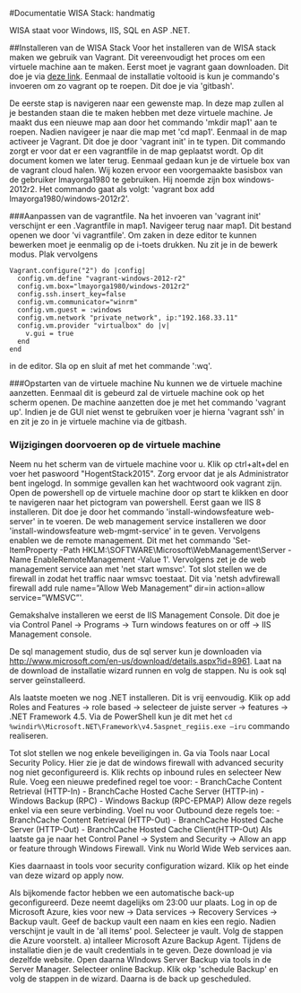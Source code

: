 #Documentatie WISA Stack: handmatig

WISA staat voor Windows, IIS, SQL en ASP .NET. 

##Installeren van de WISA Stack
Voor het installeren van de WISA stack maken we gebruik van Vagrant. Dit vereenvoudigt het proces om een virtuele machine aan te maken. Eerst moet je vagrant gaan downloaden. Dit doe je via [deze link](http://www.vagrantup.com/downloads.html). Eenmaal de installatie voltooid is kun je commando's invoeren om zo vagrant op te roepen. Dit doe je via 'gitbash'. 

De eerste stap is navigeren naar een gewenste map. In deze map zullen al je bestanden staan die te maken hebben met deze virtuele machine. Je maakt dus een nieuwe map aan door het commando 'mkdir map1' aan te roepen. Nadien navigeer je naar die map met 'cd map1'. Eenmaal in de map activeer je Vagrant. Dit doe je door 'vagrant init' in te typen. Dit commando zorgt er voor dat er een vagrantfile in de map geplaatst wordt. Op dit document komen we later terug. Eenmaal gedaan kun je de virtuele box van de vagrant cloud halen. Wij kozen ervoor een voorgemaakte basisbox van de gebruiker lmayorga1980 te gebruiken. Hij noemde zijn box windows-2012r2. Het commando gaat als volgt: 'vagrant box add lmayorga1980/windows-2012r2'.

###Aanpassen van de vagrantfile.
Na het invoeren van 'vagrant init' verschijnt er een .Vagrantfile in map1. Navigeer terug naar map1. Dit bestand openen we door 'vi vagrantfile'. Om zaken in deze editor te kunnen bewerken moet je eenmalig op de i-toets drukken. Nu zit je in de bewerk modus. Plak vervolgens 

```
Vagrant.configure("2") do |config|
  config.vm.define "vagrant-windows-2012-r2"
  config.vm.box="lmayorga1980/windows-2012r2"
  config.ssh.insert_key=false
  config.vm.communicator="winrm"
  config.vm.guest = :windows
  config.vm.network "private_network", ip:"192.168.33.11"
  config.vm.provider "virtualbox" do |v|
    v.gui = true
  end
end
```

in de editor. Sla op en sluit af met het commande ':wq'.


###Opstarten van de virtuele machine
Nu kunnen we de virtuele machine aanzetten. Eenmaal dit is gebeurd zal de virtuele machine ook op het scherm openen. De machine aanzetten doe je met het commando 'vagrant up'. Indien je de GUI niet wenst te gebruiken voer je hierna 'vagrant ssh' in en zit je zo in je virtuele machine via de gitbash.
	
### Wijzigingen doorvoeren op de virtuele machine
Neem nu het scherm van de virtuele machine voor u. Klik op ctrl+alt+del en voer het paswoord "HogentStack2015". Zorg ervoor dat je als Administrator bent ingelogd. In sommige gevallen kan het wachtwoord ook vagrant zijn. Open de powershell op de virtuele machine door op start te klikken en door te navigeren naar het pictogram van powershell. Eerst gaan we IIS 8 installeren. Dit doe je door het commando 'install-windowsfeature web-server' in te voeren. De web management service installeren we door 'install-windowsfeature web-mgmt-service' in te geven. Vervolgens enablen we de remote management. Dit met het commando 'Set-ItemProperty -Path HKLM:\SOFTWARE\Microsoft\WebManagement\Server -Name EnableRemoteManagement -Value 1'. Vervolgens zet je de web management service aan met 'net start wmsvc'. Tot slot stellen we de firewall in zodat het traffic naar wmsvc toestaat. Dit via 'netsh advfirewall firewall add rule name=”Allow Web Management” dir=in action=allow service=”WMSVC”'.

Gemakshalve installeren we eerst de IIS Management Console. Dit doe je via Control Panel -> Programs -> Turn windows features on or off -> IIS Management console. 

De sql management studio, dus de sql server kun je downloaden via http://www.microsoft.com/en-us/download/details.aspx?id=8961. Laat na de download de installatie wizard runnen en volg de stappen. Nu is ook sql server geïnstalleerd.

Als laatste moeten we nog .NET installeren. Dit is vrij eenvoudig. Klik op add Roles and Features -> role based -> selecteer de juiste server -> features -> .NET Framework 4.5. Via de PowerShell kun je dit met het `cd %windir%\Microsoft.NET\Framework\v4.5aspnet_regiis.exe –iru` commando realiseren.

Tot slot stellen we nog enkele beveiligingen in. Ga via Tools naar Local Security Policy. Hier zie je dat de windows firewall with advanced security nog niet geconfigureerd is.
Klik rechts op inbound rules en selecteer New Rule. Voeg een nieuwe predefined regel toe voor:
	- BranchCache Content Retrieval (HTTP-In)
	- BranchCache Hosted Cache Server (HTTP-in)
	- Windows Backup (RPC)
	- Windows Backup (RPC-EPMAP)
Allow deze regels enkel via een seure verbinding.
Voel nu voor Outbound deze regels toe:
	- BranchCache Content Retrieval (HTTP-Out)
	- BranchCache Hosted Cache Server (HTTP-Out)
	- BranchCache Hosted Cache Client(HTTP-Out)
Als laatste ga je naar het Control Panel -> System and Security -> Allow an app or feature through Windows Firewall. Vink nu World Wide Web services aan.

Kies daarnaast in tools voor security configuration wizard. Klik op het einde van deze wizard op apply now. 
	
Als bijkomende factor hebben we een automatische back-up geconfigureerd. Deze neemt dagelijks om 23:00 uur plaats. Log in op de Microsoft Azure, kies voor new -> Data services -> Recovery Services -> Backup vault. Geef de backup vault een naam en kies een regio. Nadien verschijnt je vault in de 'all items' pool. Selecteer je vault. Volg de stappen die Azure voorstelt. a) intalleer Microsoft Azure Backup Agent. Tijdens de installatie dien je de vault credentials in te geven. Deze download je via dezelfde website. Open daarna WIndows Server Backup via tools in de Server Manager. Selecteer online Backup. Klik okp 'schedule Backup' en volg de stappen in de wizard. Daarna is de back up gescheduled.

